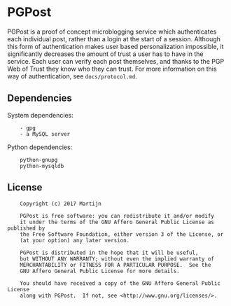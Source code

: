PGPost
======

PGPost is a proof of concept microblogging service which authenticates each individual
post, rather than a login at the start of a session. Although this form of authentication
makes user based personalization impossible, it significantly decreases the amount of trust
a user has to have in the service. Each user can verify each post themselves, and thanks
to the PGP Web of Trust they know who they can trust. For more information on this way
of authentication, see `docs/protocol.md`.

Dependencies
------------

System dependencies:
```
    - gpg
    - a MySQL server
```

Python dependencies:
```
    python-gnupg
    python-mysqldb
```

License
-------

```
    Copyright (c) 2017 Martijn

    PGPost is free software: you can redistribute it and/or modify
    it under the terms of the GNU Affero General Public License as published by
    the Free Software Foundation, either version 3 of the License, or
    (at your option) any later version.

    PGPost is distributed in the hope that it will be useful,
    but WITHOUT ANY WARRANTY; without even the implied warranty of
    MERCHANTABILITY or FITNESS FOR A PARTICULAR PURPOSE.  See the
    GNU Affero General Public License for more details.

    You should have received a copy of the GNU Affero General Public License
    along with PGPost.  If not, see <http://www.gnu.org/licenses/>.
```
